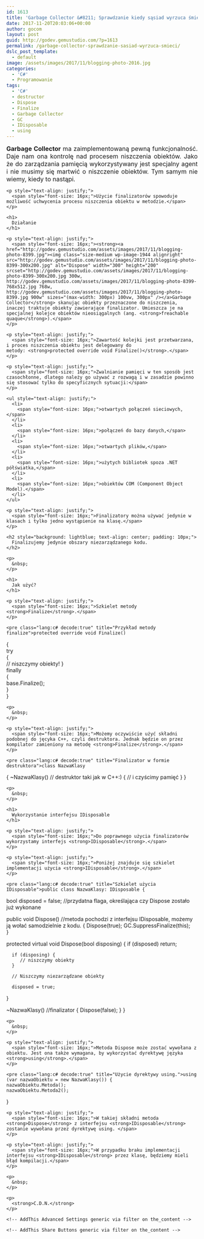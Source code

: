 ```yaml
---
id: 1613
title: 'Garbage Collector &#8211; Sprawdzanie kiedy sąsiad wyrzuca śmieci.'
date: 2017-11-20T20:03:06+00:00
author: gocom
layout: post
guid: http://godev.gemustudio.com/?p=1613
permalink: /garbage-collector-sprawdzanie-sasiad-wyrzuca-smieci/
dslc_post_template:
  - default
image: /assets/images/2017/11/blogging-photo-2016.jpg
categories:  
  - 'C#'
  - Programowanie
tags:
  - 'C#'
  - destructor
  - Dispose
  - Finalize
  - Garbage Collector
  - GC
  - IDisposable
  - using
---
```

<div id="dslc-theme-content">
  <div id="dslc-theme-content-inner">
    <p style="text-align: justify;">
      <span style="font-size: 16px;"><strong>Garbage Collector</strong> ma zaimplementowaną pewną funkcjonalność. Daje nam ona kontrolę nad procesem niszczenia obiektów. Jako że do zarządzania pamięcią wykorzystywany jest specjalny agent i nie musimy się martwić o niszczenie obiektów. Tym samym nie wiemy, kiedy to nastąpi.</span>
    </p>
    
    <p style="text-align: justify;">
      <span style="font-size: 16px;">Użycie finalizatorów spowoduje możliwość uchwycenia procesu niszczenia obiektu w metodzie.</span>
    </p>
    
    <h1>
      Działanie
    </h1>
    
    <p style="text-align: justify;">
      <span style="font-size: 16px;"><strong><a href="http://godev.gemustudio.com/assets/images/2017/11/blogging-photo-8399.jpg"><img class="size-medium wp-image-1944 alignright" src="http://godev.gemustudio.com/assets/images/2017/11/blogging-photo-8399-300x200.jpg" alt="Dispose" width="300" height="200" srcset="http://godev.gemustudio.com/assets/images/2017/11/blogging-photo-8399-300x200.jpg 300w, http://godev.gemustudio.com/assets/images/2017/11/blogging-photo-8399-768x512.jpg 768w, http://godev.gemustudio.com/assets/images/2017/11/blogging-photo-8399.jpg 900w" sizes="(max-width: 300px) 100vw, 300px" /></a>Garbage Collector</strong> skanując obiekty przeznaczone do niszczenia, inaczej traktuje obiekty zawierające finalizator. Umieszcza je na specjalnej kolejce obiektów nieosiągalnych (ang. <strong>freachable quaque</strong>).</span>
    </p>
    
    <p style="text-align: justify;">
      <span style="font-size: 16px;">Zawartość kolejki jest przetwarzana, i proces niszczenia obiektu jest delegowany do metody: <strong>protected override void Finalize()</strong>.</span>
    </p>
    
    <p style="text-align: justify;">
      <span style="font-size: 16px;">Zwalnianie pamięci w ten sposób jest czasochłonne, dlatego należy go używać z rozwagą i w zasadzie powinno się stosować tylko do specyficznych sytuacji:</span>
    </p>
    
    <ul style="text-align: justify;">
      <li>
        <span style="font-size: 16px;">otwartych połączeń sieciowych,</span>
      </li>
      <li>
        <span style="font-size: 16px;">połączeń do bazy danych,</span>
      </li>
      <li>
        <span style="font-size: 16px;">otwartych plików,</span>
      </li>
      <li>
        <span style="font-size: 16px;">użytych bibliotek spoza .NET półświatka,</span>
      </li>
      <li>
        <span style="font-size: 16px;">obiektów COM (Component Object Model).</span>
      </li>
    </ul>
    
    <p style="text-align: justify;">
      <span style="font-size: 16px;">Finalizatory można używać jedynie w klasach i tylko jedno wystąpienie na klasę.</span>
    </p>
    
    <h2 style="background: lightblue; text-align: center; padding: 10px;">
      Finalizujemy jedynie obszary niezarządzanego kodu.
    </h2>
    
    <p>
      &nbsp;
    </p>
    
    <h1>
      Jak użyć?
    </h1>
    
    <p style="text-align: justify;">
      <span style="font-size: 16px;">Szkielet metody <strong>Finalize</strong>.</span>
    </p>
    
    <pre class="lang:c# decode:true" title="Przykład metody finalize">protected override void Finalize()  
{  
    try  
    {  
        // niszczymy obiekty!
    }  
    finally  
    {  
        base.Finalize();  
    }  
}</pre>
    
    <p>
      &nbsp;
    </p>
    
    <p style="text-align: justify;">
      <span style="font-size: 16px;">Możemy oczywiście użyć składni podobnej do jęcyka C++, czyli destruktora. Jednak będzie on przez kompilator zamieniony na metodę <strong>Finalize</strong>.</span>
    </p>
    
    <pre class="lang:c# decode:true" title="Finalizator w formie destruktora">class NazwaKlasy
{
    ~NazwaKlasy()  // destruktor taki jak w C++:)
    {
        // i czyścimy pamięć
    }
}</pre>
    
    <p>
      &nbsp;
    </p>
    
    <h1>
      Wykorzystanie interfejsu IDisposable
    </h1>
    
    <p style="text-align: justify;">
      <span style="font-size: 16px;">Do poprawnego użycia finalizatorów wykorzystamy interfejs <strong>IDisposable</strong>.</span>
    </p>
    
    <p style="text-align: justify;">
      <span style="font-size: 16px;">Poniżej znajduje się szkielet implementacji użycia <strong>IDisposable</strong>.</span>
    </p>
    
    <pre class="lang:c# decode:true" title="Szkielet użycia IDisposable">public class NazwaKlasy: IDisposable {  
   bool disposed = false; //przydatna flaga, określająca czy Dispose zostało już wykonane
   
   public void Dispose() //metoda pochodzi z interfejsu IDisposable, możemy ją wołać samodzielnie z kodu.
   { 
      Dispose(true);
      GC.SuppressFinalize(this);           
   }
   
   protected virtual void Dispose(bool disposing)
   {
      if (disposed)
         return; 
      
      if (disposing) {
         // niszczymy obiekty
      }
      
      // Niszczymy niezarządzane obiekty
      
      disposed = true;
   }

   ~NazwaKlasy() //finalizator
   {
      Dispose(false);
   }
}</pre>
    
    <p>
      &nbsp;
    </p>
    
    <p style="text-align: justify;">
      <span style="font-size: 16px;">Metoda Dispose może zostać wywołana z obiektu. Jest ona także wymagana, by wykorzystać dyrektywę języka <strong>using</strong>.</span>
    </p>
    
    <pre class="lang:c# decode:true" title="Użycie dyrektywy using.">using (var nazwaObiektu = new NazwaKlasy()) {
    nazwaObiektu.Metoda();
    nazwaObiektu.Metoda2();
}</pre>
    
    <p style="text-align: justify;">
      <span style="font-size: 16px;">W takiej składni metoda <strong>Dispose</strong> z interfejsu <strong>IDisposable</strong> zostanie wywołana przez dyrektywę using. </span>
    </p>
    
    <p style="text-align: justify;">
      <span style="font-size: 16px;">W przypadku braku implementacji interfejsu <strong>IDisposable</strong> przez klasę, będziemy mieli błąd kompilacji.</span>
    </p>
    
    <p>
      &nbsp;
    </p>
    
    <p>
      <strong>C.D.N.</strong>
    </p>
    
    <!-- AddThis Advanced Settings generic via filter on the_content -->
    
    <!-- AddThis Share Buttons generic via filter on the_content -->
  </div>
</div>